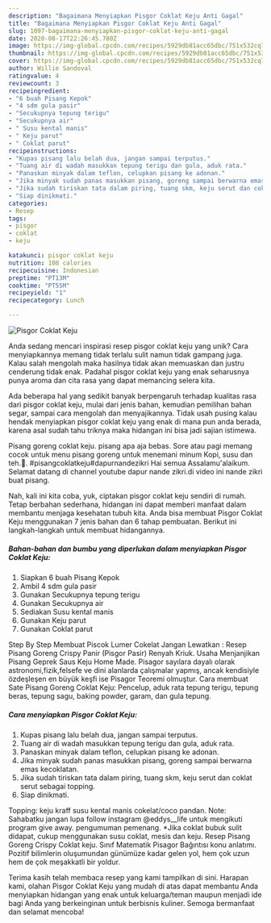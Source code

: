```yaml
---
description: "Bagaimana Menyiapkan Pisgor Coklat Keju Anti Gagal"
title: "Bagaimana Menyiapkan Pisgor Coklat Keju Anti Gagal"
slug: 1097-bagaimana-menyiapkan-pisgor-coklat-keju-anti-gagal
date: 2020-08-17T22:26:45.780Z
image: https://img-global.cpcdn.com/recipes/5929db81acc65dbc/751x532cq70/pisgor-coklat-keju-foto-resep-utama.jpg
thumbnail: https://img-global.cpcdn.com/recipes/5929db81acc65dbc/751x532cq70/pisgor-coklat-keju-foto-resep-utama.jpg
cover: https://img-global.cpcdn.com/recipes/5929db81acc65dbc/751x532cq70/pisgor-coklat-keju-foto-resep-utama.jpg
author: Willie Sandoval
ratingvalue: 4
reviewcount: 3
recipeingredient:
- "6 buah Pisang Kepok"
- "4 sdm gula pasir"
- "Secukupnya tepung terigu"
- "Secukupnya air"
- " Susu kental manis"
- " Keju parut"
- " Coklat parut"
recipeinstructions:
- "Kupas pisang lalu belah dua, jangan sampai terputus."
- "Tuang air di wadah masukkan tepung terigu dan gula, aduk rata."
- "Panaskan minyak dalam teflon, celupkan pisang ke adonan."
- "Jika minyak sudah panas masukkan pisang, goreng sampai berwarna emas kecoklatan."
- "Jika sudah tiriskan tata dalam piring, tuang skm, keju serut dan coklat serut sebagai topping."
- "Siap dinikmati."
categories:
- Resep
tags:
- pisgor
- coklat
- keju

katakunci: pisgor coklat keju 
nutrition: 108 calories
recipecuisine: Indonesian
preptime: "PT13M"
cooktime: "PT55M"
recipeyield: "1"
recipecategory: Lunch

---
```



![Pisgor Coklat Keju](https://img-global.cpcdn.com/recipes/5929db81acc65dbc/751x532cq70/pisgor-coklat-keju-foto-resep-utama.jpg)

Anda sedang mencari inspirasi resep pisgor coklat keju yang unik? Cara menyiapkannya memang tidak terlalu sulit namun tidak gampang juga. Kalau salah mengolah maka hasilnya tidak akan memuaskan dan justru cenderung tidak enak. Padahal pisgor coklat keju yang enak seharusnya punya aroma dan cita rasa yang dapat memancing selera kita.

Ada beberapa hal yang sedikit banyak berpengaruh terhadap kualitas rasa dari pisgor coklat keju, mulai dari jenis bahan, kemudian pemilihan bahan segar, sampai cara mengolah dan menyajikannya. Tidak usah pusing kalau hendak menyiapkan pisgor coklat keju yang enak di mana pun anda berada, karena asal sudah tahu triknya maka hidangan ini bisa jadi sajian istimewa.

Pisang goreng coklat keju. pisang apa aja bebas. Sore atau pagi memang cocok untuk menu pisang goreng untuk menemani minum Kopi, susu dan teh.🍌. #pisangcoklatkeju#dapurnandezikri Hai semua Assalamu&#39;alaikum. Selamat datang di channel youtube dapur nande zikri.di video ini nande zikri buat pisang.


Nah, kali ini kita coba, yuk, ciptakan pisgor coklat keju sendiri di rumah. Tetap berbahan sederhana, hidangan ini dapat memberi manfaat dalam membantu menjaga kesehatan tubuh kita. Anda bisa membuat Pisgor Coklat Keju menggunakan 7 jenis bahan dan 6 tahap pembuatan. Berikut ini langkah-langkah untuk membuat hidangannya.

<!--inarticleads1-->

##### Bahan-bahan dan bumbu yang diperlukan dalam menyiapkan Pisgor Coklat Keju:

1. Siapkan 6 buah Pisang Kepok
1. Ambil 4 sdm gula pasir
1. Gunakan Secukupnya tepung terigu
1. Gunakan Secukupnya air
1. Sediakan  Susu kental manis
1. Gunakan  Keju parut
1. Gunakan  Coklat parut


Step By Step Membuat Piscok Lumer Cokelat Jangan Lewatkan : Resep Pisang Goreng Crispy Panir (Pisgor Pasir) Renyah Kriuk. Usaha Menjanjikan Pisang Geprek Saus Keju Home Made. Pisagor sayılara dayalı olarak astronomi,fizik,felsefe ve dini alanlarda çalışmalar yapmış, ancak kendisiyle özdeşleşen en büyük keşfi ise Pisagor Teoremi olmuştur. Cara membuat Sate Pisang Goreng Coklat Keju: Pencelup, aduk rata tepung terigu, tepung beras, tepung sagu, baking powder, garam, dan gula tepung. 

<!--inarticleads2-->

##### Cara menyiapkan Pisgor Coklat Keju:

1. Kupas pisang lalu belah dua, jangan sampai terputus.
1. Tuang air di wadah masukkan tepung terigu dan gula, aduk rata.
1. Panaskan minyak dalam teflon, celupkan pisang ke adonan.
1. Jika minyak sudah panas masukkan pisang, goreng sampai berwarna emas kecoklatan.
1. Jika sudah tiriskan tata dalam piring, tuang skm, keju serut dan coklat serut sebagai topping.
1. Siap dinikmati.


Topping: keju kraff susu kental manis cokelat/coco pandan. Note: Sahabatku jangan lupa follow instagram @eddys__life untuk mengikuti program give away. pengumuman pemenang. *Jika coklat bubuk sulit didapat, cukup menggunakan susu coklat, mesis dan keju. Resep Pisang Goreng Crispy Coklat keju. Sınıf Matematik Pisagor Bağıntısı konu anlatımı. Pozitif bilimlerin oluşumundan günümüze kadar gelen yol, hem çok uzun hem de çok meşakkatli bir yoldur. 

Terima kasih telah membaca resep yang kami tampilkan di sini. Harapan kami, olahan Pisgor Coklat Keju yang mudah di atas dapat membantu Anda menyiapkan hidangan yang enak untuk keluarga/teman maupun menjadi ide bagi Anda yang berkeinginan untuk berbisnis kuliner. Semoga bermanfaat dan selamat mencoba!
